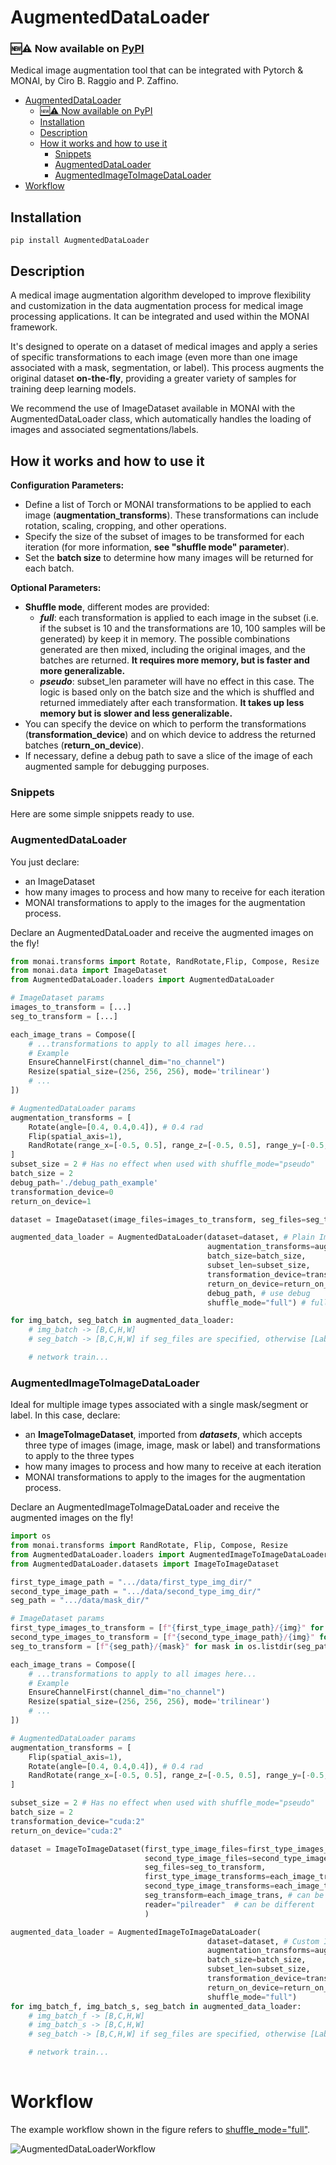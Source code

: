 # AugmentedDataLoader

### 🆕⚠️ Now available on [PyPI](https://pypi.org/project/AugmentedDataLoader/)

Medical image augmentation tool that can be integrated with Pytorch & MONAI, by Ciro B. Raggio and P. Zaffino.

- [AugmentedDataLoader](#augmenteddataloader)
    - [🆕⚠️ Now available on PyPI](#️-now-available-on-pypi)
  - [Installation](#installation)
  - [Description](#description)
  - [How it works and how to use it](#how-it-works-and-how-to-use-it)
    - [Snippets](#snippets)
    - [AugmentedDataLoader](#augmenteddataloader-1)
    - [AugmentedImageToImageDataLoader](#augmentedimagetoimagedataloader)
- [Workflow](#workflow)

## Installation
`pip install AugmentedDataLoader`

## Description

A medical image augmentation algorithm developed to improve flexibility and customization in the data augmentation process for medical image processing applications. It can be integrated and used within the MONAI framework.

It's designed to operate on a dataset of medical images and apply a series of specific transformations to each image (even more than one image associated with a mask, segmentation, or label). This process augments the original dataset **on-the-fly**, providing a greater variety of samples for training deep learning models.

We recommend the use of ImageDataset available in MONAI with the AugmentedDataLoader class, which automatically handles the loading of images and associated segmentations/labels.

## How it works and how to use it

**Configuration Parameters:**

- Define a list of Torch or MONAI transformations to be applied to each image (**augmentation_transforms**). These transformations can include rotation, scaling, cropping, and other operations.
- Specify the size of the subset of images to be transformed for each iteration (for more information, **see "shuffle mode" parameter**).
- Set the **batch size** to determine how many images will be returned for each batch.

**Optional Parameters:**

- **Shuffle mode**, different modes are provided:
  - ***full***: each transformation is applied to each image in the subset (i.e. if the subset is 10 and the transformations are 10, 100 samples will be generated) by keep it in memory.
    The possible combinations generated are then mixed, including the original images, and the batches are returned. **It requires more memory, but is faster and more generalizable.**
  - ***pseudo***: subset_len parameter will have no effect in this case.
    The logic is based only on the batch size and the which is shuffled and returned immediately after each transformation. **It takes up less memory but is slower and less generalizable.**
- You can specify the device on which to perform the transformations (**transformation_device**) and on which device to address the returned batches (**return_on_device**).
- If necessary, define a debug path to save a slice of the image of each augmented sample for debugging purposes.

### Snippets

Here are some simple snippets ready to use.

### AugmentedDataLoader

You just declare:

- an ImageDataset
- how many images to process and how many to receive for each iteration
- MONAI transformations to apply to the images for the augmentation process.

Declare an AugmentedDataLoader and receive the augmented images on the fly!

```python
from monai.transforms import Rotate, RandRotate,Flip, Compose, Resize
from monai.data import ImageDataset
from AugmentedDataLoader.loaders import AugmentedDataLoader

# ImageDataset params
images_to_transform = [...]
seg_to_transform = [...]

each_image_trans = Compose([
    # ...transformations to apply to all images here...
    # Example
    EnsureChannelFirst(channel_dim="no_channel")
    Resize(spatial_size=(256, 256, 256), mode='trilinear')
    # ...
])

# AugmentedDataLoader params
augmentation_transforms = [
    Rotate(angle=[0.4, 0.4,0.4]), # 0.4 rad
    Flip(spatial_axis=1),
    RandRotate(range_x=[-0.5, 0.5], range_z=[-0.5, 0.5], range_y=[-0.5, 0.5], prob=1, keep_size=True)
]
subset_size = 2 # Has no effect when used with shuffle_mode="pseudo"
batch_size = 2
debug_path='./debug_path_example'
transformation_device=0
return_on_device=1

dataset = ImageDataset(image_files=images_to_transform, seg_files=seg_to_transform, transform=each_image_trans, seg_transform=each_image_trans)

augmented_data_loader = AugmentedDataLoader(dataset=dataset, # Plain ImageDataset
                                            augmentation_transforms=augmentation_transforms, 
                                            batch_size=batch_size, 
                                            subset_len=subset_size, 
                                            transformation_device=transformation_device, 
                                            return_on_device=return_on_device,
                                            debug_path, # use debug 
                                            shuffle_mode="full") # full or pseudo, for other infos read the docs

for img_batch, seg_batch in augmented_data_loader:
    # img_batch -> [B,C,H,W]
    # seg_batch -> [B,C,H,W] if seg_files are specified, otherwise [Label1,Label2...,LabelN]

    # network train...

```

### AugmentedImageToImageDataLoader

Ideal for multiple image types associated with a single mask/segment or label. In this case, declare:

- an **ImageToImageDataset**, imported from ***datasets***, which accepts three type of images (image, image, mask or label) and transformations to apply to the three types
- how many images to process and how many to receive at each iteration
- MONAI transformations to apply to the images for the augmentation process.

Declare an AugmentedImageToImageDataLoader and receive the augmented images on the fly!

```python
import os
from monai.transforms import RandRotate, Flip, Compose, Resize
from AugmentedDataLoader.loaders import AugmentedImageToImageDataLoader
from AugmentedDataLoader.datasets import ImageToImageDataset

first_type_image_path = ".../data/first_type_img_dir/"
second_type_image_path = ".../data/second_type_img_dir/"
seg_path = ".../data/mask_dir/"

# ImageDataset params
first_type_images_to_transform = [f"{first_type_image_path}/{img}" for img in os.listdir(first_type_image_path)]
second_type_images_to_transform = [f"{second_type_image_path}/{img}" for img in os.listdir(second_type_image_path)]
seg_to_transform = [f"{seg_path}/{mask}" for mask in os.listdir(seg_path)]

each_image_trans = Compose([
    # ...transformations to apply to all images here...
    # Example
    EnsureChannelFirst(channel_dim="no_channel")
    Resize(spatial_size=(256, 256, 256), mode='trilinear')
    # ...
])

# AugmentedDataLoader params
augmentation_transforms = [
    Flip(spatial_axis=1),
    Rotate(angle=[0.4, 0.4,0.4]), # 0.4 rad
    RandRotate(range_x=[-0.5, 0.5], range_z=[-0.5, 0.5], range_y=[-0.5, 0.5], prob=1, keep_size=True)
]

subset_size = 2 # Has no effect when used with shuffle_mode="pseudo"
batch_size = 2
transformation_device="cuda:2"
return_on_device="cuda:2"

dataset = ImageToImageDataset(first_type_image_files=first_type_images_to_transform,
                              second_type_image_files=second_type_images_to_transform,
                              seg_files=seg_to_transform, 
                              first_type_image_transforms=each_image_trans, 
                              second_type_image_transforms=each_image_trans, # can be different
                              seg_transform=each_image_trans, # can be different
                              reader="pilreader"  # can be different
                              )

augmented_data_loader = AugmentedImageToImageDataLoader(
                                            dataset=dataset, # Custom ImageToImageDataset
                                            augmentation_transforms=augmentation_transforms, 
                                            batch_size=batch_size, 
                                            subset_len=subset_size, 
                                            transformation_device=transformation_device, 
                                            return_on_device=return_on_device,
                                            shuffle_mode="full")
for img_batch_f, img_batch_s, seg_batch in augmented_data_loader:
    # img_batch_f -> [B,C,H,W]
    # img_batch_s -> [B,C,H,W]
    # seg_batch -> [B,C,H,W] if seg_files are specified, otherwise [Label1,Label2...,LabelN]

    # network train...
  
```

# Workflow
The example workflow shown in the figure refers to [shuffle_mode="full"](#how-it-works-and-how-to-use-it).

![AugmentedDataLoaderWorkflow](https://raw.githubusercontent.com/ciroraggio/AugmentedDataLoader/refs/heads/master/assets/workflow.png)